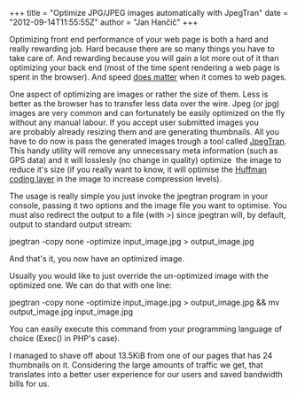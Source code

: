 +++
title = "Optimize JPG/JPEG images automatically with JpegTran"
date = "2012-09-14T11:55:55Z"
author = "Jan Hančič"
+++

Optimizing front end performance of your web page is both a hard and really rewarding job. Hard because there are so many things you have to take care of. And rewarding because you will gain a lot more out of it than optimizing your back end (most of the time spent rendering a web page is spent in the browser). And speed [does matter](http://webhostinggeeks.com/infographics/why-site-speed-matters/) when it comes to web pages.

One aspect of optimizing are images or rather the size of them. Less is better as the browser has to transfer less data over the wire. Jpeg (or jpg) images are very common and can fortunately be easily optimized on the fly without any manual labour. If you accept user submitted images you are probably already resizing them and are generating thumbnails. All you have to do now is pass the generated images trough a tool called [JpegTran](http://linux.about.com/library/cmd/blcmdl1_jpegtran.htm). This handy utility will remove any unnecessary meta information (such as GPS data) and it will losslesly (no change in quality) optimize  the image to reduce it's size (if you really want to know, it will optimise the [Huffman coding layer](http://en.wikipedia.org/wiki/Huffman_coding) in the image to increase compression levels).

The usage is really simple you just invoke the jpegtran program in your console, passing it two options and the image file you want to optimise. You must also redirect the output to a file (with >) since jpegtran will, by default, output to standard output stream:

jpegtran -copy none -optimize input\_image.jpg > output\_image.jpg

And that's it, you now have an optimized image.

Usually you would like to just override the un-optimized image with the optimized one. We can do that with one line:

jpegtran -copy none -optimize input\_image.jpg > output\_image.jpg && mv output\_image.jpg input\_image.jpg

You can easily execute this command from your programming language of choice (Exec() in PHP's case).

I managed to shave off about 13.5KiB from one of our pages that has 24 thumbnails on it. Considering the large amounts of traffic we get, that translates into a better user experience for our users and saved bandwidth bills for us.
